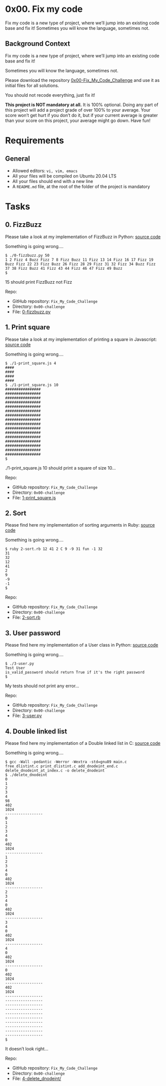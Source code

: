 # 0x00. Fix my code
Fix my code is a new type of project, where we’ll jump into an existing code base and fix it!  Sometimes you will know the language, sometimes not.

## Background Context
Fix my code is a new type of project, where we’ll jump into an existing code base and fix it!

Sometimes you will know the language, sometimes not.

Please download the repository [0x00-Fix_My_Code_Challenge](https://github.com/holbertonschool/0x00-Fix_My_Code_Challenge) and use it as initial files for all solutions.

You should not recode everything, just fix it!

<b>This project is NOT mandatory at all.</b> It is 100% optional. Doing any part of this project will add a project grade of over 100% to your average. Your score won’t get hurt
if you don’t do it, but if your current average is greater than your score on this project, your average might go down. Have fun!

# Requirements
## General
* Allowed editors: ``vi, vim, emacs``
* All your files will be compiled on Ubuntu 20.04 LTS
* All your files should end with a new line
* A ``README.md`` file, at the root of the folder of the project is mandatory

# Tasks
## 0. FizzBuzz
Please take a look at my implementation of FizzBuzz in Python: [source code](https://github.com/holbertonschool/0x00-Fix_My_Code_Challenge/blob/master/0-fizzbuzz.py)

Something is going wrong….
```
$ ./0-fizzbuzz.py 50
1 2 Fizz 4 Buzz Fizz 7 8 Fizz Buzz 11 Fizz 13 14 Fizz 16 17 Fizz 19 Buzz Fizz 22 23 Fizz Buzz 26 Fizz 28 29 Fizz 31 32 Fizz 34 Buzz Fizz 37 38 Fizz Buzz 41 Fizz 43 44 Fizz 46 47 Fizz 49 Buzz
$
```
15 should print FizzBuzz not Fizz

Repo:

* GitHub repository: ``Fix_My_Code_Challenge``
* Directory: ``0x00-challenge``
* File: [0-fizzbuzz.py](./0-fizzbuzz.py/)

## 1. Print square
Please take a look at my implementation of printing a square in Javascript: [source code](https://github.com/holbertonschool/0x00-Fix_My_Code_Challenge/blob/master/1-print_square.js)

Something is going wrong….
```
$ ./1-print_square.js 4
####
####
####
####
$ ./1-print_square.js 10
################
################
################
################
################
################
################
################
################
################
################
################
################
################
################
################
$
```
./1-print_square.js 10 should print a square of size 10…

Repo:

* GitHub repository: ``Fix_My_Code_Challenge``
* Directory: ``0x00-challenge``
* File: [1-print_square.js](./1-print_square.js/)

## 2. Sort
Please find here my implementation of sorting arguments in Ruby: [source code](https://github.com/holbertonschool/0x00-Fix_My_Code_Challenge/blob/master/2-sort.rb)

Something is going wrong….
```
$ ruby 2-sort.rb 12 41 2 C 9 -9 31 fun -1 32
31
32
12
41
2
9
-9
-1
$
```
Repo:

* GitHub repository: ``Fix_My_Code_Challenge``
* Directory: ``0x00-challenge``
* File: [2-sort.rb](./2-sort.rb/)

## 3. User password
Please find here my implementation of a User class in Python: [source code](https://github.com/holbertonschool/0x00-Fix_My_Code_Challenge/blob/master/3-user.py)

Something is going wrong….
```
$ ./3-user.py 
Test User
is_valid_password should return True if it's the right password
$
```
My tests should not print any error…

Repo:

* GitHub repository: ``Fix_My_Code_Challenge``
* Directory: ``0x00-challenge``
* File: [3-user.py](./3-user.py/)

## 4. Double linked list
Please find here my implementation of a Double linked list in C: [source code](https://github.com/holbertonschool/0x00-Fix_My_Code_Challenge/tree/master/4-delete_dnodeint)

Something is going wrong….
```
$ gcc -Wall -pedantic -Werror -Wextra -std=gnu89 main.c free_dlistint.c print_dlistint.c add_dnodeint_end.c delete_dnodeint_at_index.c -o delete_dnodeint
$ ./delete_dnodeint 
0
1
2
3
4
98
402
1024
-----------------
0
1
2
3
4
0
402
1024
-----------------
1
2
3
4
0
402
1024
-----------------
2
3
4
0
402
1024
-----------------
3
4
0
402
1024
-----------------
4
0
402
1024
-----------------
0
402
1024
-----------------
402
1024
-----------------
-----------------
-----------------
-----------------
-----------------
-----------------
-----------------
-----------------
-----------------
-----------------
$
```
It doesn’t look right…

Repo:

* GitHub repository: ``Fix_My_Code_Challenge``
* Directory: ``0x00-challenge``
* File: [4-delete_dnodeint/](./4-delete_dnodeint/)
